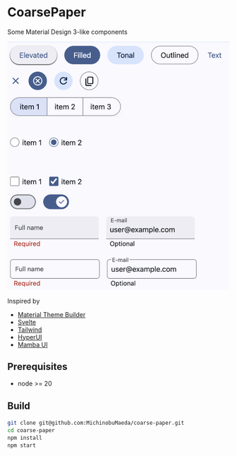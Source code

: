 # CoarsePaper

Some Material Design 3-like components

![samples](coarse-paper-sample.png)

Inspired by

-   [Material Theme Builder](https://material-foundation.github.io/material-theme-builder/)
-   [Svelte](https://svelte.dev/)
-   [Tailwind](https://tailwindcss.com/)
-   [HyperUI](https://www.hyperui.dev/)
-   [Mamba UI](https://mambaui.com/)

## Prerequisites

-   node >= 20

## Build

```bash
git clone git@github.com:MichinobuMaeda/coarse-paper.git
cd coarse-paper
npm install
npm start
```
